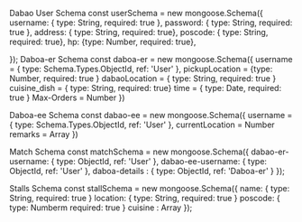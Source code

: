 Dabao
User Schema
const userSchema = new mongoose.Schema({
  username: { type: String, required: true },
  password: { type: String, required: true },
  address: { type: String, required: true},
  poscode: { type: String, required: true},
  hp: {type: Number, required: true},

});
Daboa-er Schema
const daboa-er = new mongoose.Schema({
    username = { type: Schema.Types.ObjectId, ref: 'User' },
    pickupLocation = {type: Number, required: true }
    dabaoLocation = { type: String, required: true }
    cuisine_dish = { type: String, required: true}
    time = { type: Date, required: true }
    Max-Orders = Number 
})

Daboa-ee Schema
const dabao-ee = new mongoose.Schema({
    username = { type: Schema.Types.ObjectId, ref: 'User' },
    currentLocation = Number
    remarks = Array
})

Match Schema
const matchSchema = new mongoose.Schema({
    dabao-er-username: { type: ObjectId, ref: 'User' },
    dabao-ee-username: { type: ObjectId, ref: 'User' },
    daboa-details : { type: ObjectId, ref: 'Daboa-er' }
});

Stalls Schema
const stallSchema = new mongoose.Schema({
    name: { type: String, required: true } 
    location: { type: String, required: true }
    poscode: { type: Numberm required: true }
    cuisine : Array
});